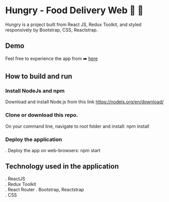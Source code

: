 # Hungry - Food Delivery Web 🍕 🍔

Hungry is a project built from React JS, Redux Toolkit, and styled responsively by Bootstrap, CSS, Reactstrap. 

## Demo

Feel free to experience the app from ➡️ [here](https://react-redux-food-delivery-webapp.netlify.app)

## How to build and run

### Install NodeJs and npm

Download and install Node.js from this link https://nodejs.org/en/download/

### Clone or download this repo.

On your command line, navigate to root folder and install: npm install

### Deploy the application

. Deploy the app on web-browsers: npm start

## Technology used in the application

. ReactJS <br />
. Redux Toolkit <br />
. React Router
. Bootstrap, Reactstrap <br />
. CSS <br />
